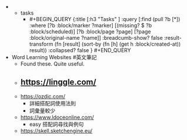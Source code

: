 -
	- tasks
		- #+BEGIN_QUERY
		  {:title [:h3 "Tasks" ]
		  :query [:find (pull ?b [*])
		  :where
		    [?b :block/marker ?marker]
		    [(missing? $ ?b :block/scheduled)]
		    [?b :block/page ?page]
		    [?page :block/original-name ?name]]
		  :breadcumb-show? false
		  :result-transform (fn [result]
		  (sort-by (fn [h]
		  (get h :block/created-at)) result))
		  :collapsed? false
		  }
		  #+END_QUERY
- Word Learning Websites #英文筆記
	- Found these. Quite useful.
	- https://linggle.com/
		-
	- https://ozdic.com/
		- 詳細搭配詞使用法則
		- 詞彙量較少
	- https://www.ldoceonline.com/
		- easy 搭配詞尋找與例句
	- https://skell.sketchengine.eu/